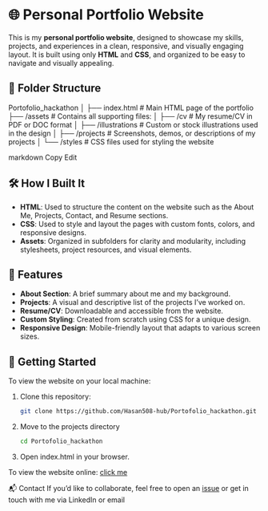 # 🌐 Personal Portfolio Website

This is my **personal portfolio website**, designed to showcase my skills, projects, and experiences in a clean, responsive, and visually engaging layout. It is built using only **HTML** and **CSS**, and organized to be easy to navigate and visually appealing.

## 📁 Folder Structure

Portofolio_hackathon
│
├── index.html # Main HTML page of the portfolio
├── /assets # Contains all supporting files:
│ ├── /cv # My resume/CV in PDF or DOC format
│ ├── /illustrations # Custom or stock illustrations used in the design
│ ├── /projects # Screenshots, demos, or descriptions of my projects
│ └── /styles # CSS files used for styling the website

markdown
Copy
Edit

## 🛠️ How I Built It

- **HTML**: Used to structure the content on the website such as the About Me, Projects, Contact, and Resume sections.
- **CSS**: Used to style and layout the pages with custom fonts, colors, and responsive designs.
- **Assets**: Organized in subfolders for clarity and modularity, including stylesheets, project resources, and visual elements.

## 🎯 Features

- **About Section**: A brief summary about me and my background.
- **Projects**: A visual and descriptive list of the projects I’ve worked on.
- **Resume/CV**: Downloadable and accessible from the website.
- **Custom Styling**: Created from scratch using CSS for a unique design.
- **Responsive Design**: Mobile-friendly layout that adapts to various screen sizes.

## 🚀 Getting Started

To view the website on your local machine:

1. Clone this repository:
   ```bash
   git clone https://github.com/Hasan508-hub/Portofolio_hackathon.git
   ```
2. Move to the projects directory
   ```bash
   cd Portofolio_hackathon
   ```
3. Open index.html in your browser.

To view the website online: [click me]()

📬 Contact
If you’d like to collaborate, feel free to open an [issue](https://github.com/Hasan508-hub/Portofolio_hackathon/issues) or get in touch with me via LinkedIn or email
